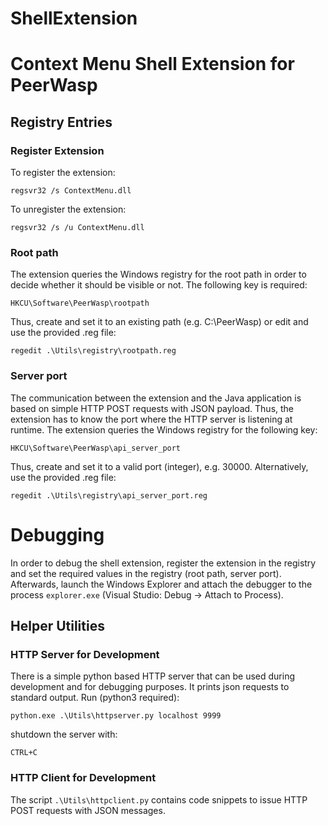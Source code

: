 ShellExtension
==============

# Context Menu Shell Extension for PeerWasp

## Registry Entries
### Register Extension
To register the extension:

```regsvr32 /s ContextMenu.dll```

To unregister the extension: 

```regsvr32 /s /u ContextMenu.dll```

### Root path
The extension queries the Windows registry for the root path in order to decide whether it should be visible or not. The following key is required: 

```HKCU\Software\PeerWasp\rootpath ```

Thus, create and set it to an existing path (e.g. C:\PeerWasp) or edit and use the provided .reg file:

```regedit .\Utils\registry\rootpath.reg ```

### Server port
The communication between the extension and the Java application is based on simple HTTP POST requests with JSON payload. 
Thus, the extension has to know the port where the HTTP server is listening at runtime. The extension queries the Windows registry for the following key:

```HKCU\Software\PeerWasp\api_server_port ```

Thus, create and set it to a valid port (integer), e.g. 30000. Alternatively, use the provided .reg file: 

```regedit .\Utils\registry\api_server_port.reg ```

# Debugging
In order to debug the shell extension, register the extension in the registry and set the required values in the registry (root path, server port). Afterwards, launch the Windows Explorer and attach the debugger to the process ```explorer.exe``` (Visual Studio: Debug -> Attach to Process).


## Helper Utilities
### HTTP Server for Development

There is a simple python based HTTP server that can be used during development and for debugging purposes. It prints json requests to standard output. 
Run (python3 required):

```python.exe .\Utils\httpserver.py localhost 9999 ```

shutdown the server with: 

```CTRL+C ```

### HTTP Client for Development
The script ```.\Utils\httpclient.py``` contains code snippets to issue HTTP POST requests with JSON messages.
